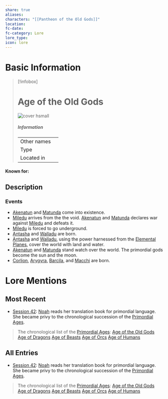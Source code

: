 ```yaml
---
share: true
aliases: 
characters: "[[Pantheon of the Old Gods]]"
location: 
fc-date: 
fc-category: Lore
lore_type: 
icon: lore
---
```

# Basic Information
> [!infobox]
> # Age of the Old Gods
> ![cover hsmall](insertimage.png)
> ##### Information
> |   |  |
> | ---- | ---- |
> | Other names | |
> | Type||
> | Located in | |
#### Known for:
## Description
### Events
- [Akenatun](../../Deities/Old%20Gods/Akenatun.md) and [Matunda](../../Deities/Old%20Gods/Matunda.md) come into existence.
- [Miledu](../../../Miledu.md) arrives from the the void. [Akenatun](../../Deities/Old%20Gods/Akenatun.md) and [Matunda](../../Deities/Old%20Gods/Matunda.md) declares war against [Miledu](../../../Miledu.md) and defeats it.
- [Miledu](../../../Miledu.md) is forced to go underground.
- [Antasha](../../Deities/Old%20Gods/Antasha.md) and [Walladu](../../Deities/Old%20Gods/Walladu.md) are born. 
- [Antasha](../../Deities/Old%20Gods/Antasha.md) and [Walladu](../../Deities/Old%20Gods/Walladu.md), using the power harnessed from the [Elemental Planes](../../Locations/Planes/Elemental%20Planes.md), cover the world with land and water.
- [Akenatun](../../Deities/Old%20Gods/Akenatun.md) and [Matunda](../../Deities/Old%20Gods/Matunda.md) stand watch over the world. The primordial gods become the sun and the moon.
- [Corlion](../../Deities/Old%20Gods/Corlion.md), [Arygyra](../../Deities/Old%20Gods/Arygyra.md), [Barcila](../../Deities/Old%20Gods/Barcila.md), and [Macchi](../../Deities/Old%20Gods/Macchi.md) are born. 
# Lore Mentions
## Most Recent
- [Session 42](../../Session%20Log/Session%2042.md): [Noah](Noah%20Skie.md) reads her translation book for primordial language. She became privy to the chronological succession of the [Primordial Ages](Primordial%20Ages.md).
> The chronological list of the [Primordial Ages](Primordial%20Ages.md):
> [Age of the Old Gods](Age%20of%20the%20Old%20Gods.md)
> [Age of Dragons](Age%20of%20Dragons.md)
> [Age of Beasts](Age%20of%20Beasts.md)
> [Age of Orcs](Age%20of%20Orcs.md)
> [Age of Humans](Age%20of%20Humans.md)

## All Entries
- [Session 42](../../Session%20Log/Session%2042.md): [Noah](Noah%20Skie.md) reads her translation book for primordial language. She became privy to the chronological succession of the [Primordial Ages](Primordial%20Ages.md).
> The chronological list of the [Primordial Ages](Primordial%20Ages.md):
> [Age of the Old Gods](Age%20of%20the%20Old%20Gods.md)
> [Age of Dragons](Age%20of%20Dragons.md)
> [Age of Beasts](Age%20of%20Beasts.md)
> [Age of Orcs](Age%20of%20Orcs.md)
> [Age of Humans](Age%20of%20Humans.md)
